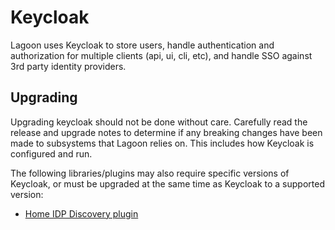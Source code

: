 # Keycloak

Lagoon uses Keycloak to store users, handle authentication and authorization for multiple clients
(api, ui, cli, etc), and handle SSO against 3rd party identity providers.

## Upgrading

Upgrading keycloak should not be done without care. Carefully read the release and upgrade notes to
determine if any breaking changes have been made to subsystems that Lagoon relies on. This includes
how Keycloak is configured and run.

The following libraries/plugins may also require specific versions of Keycloak, or must be upgraded
at the same time as Keycloak to a supported version:

* [Home IDP Discovery plugin](https://github.com/sventorben/keycloak-home-idp-discovery)
